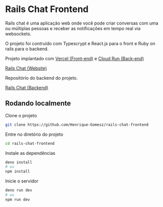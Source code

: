 # Rails Chat Frontend

Rails chat é uma aplicação web onde você pode criar conversas com uma ou
múltiplas pessoas e receber as notificações em tempo real via websockets.

O projeto foi contruído com Typescrypt e React.js para o front e Ruby on rails
para o backend.

Projeto implantado com [Vercel (Front-end)](https://vercel.com/) e
[Cloud Run (Back-end)](https://cloud.google.com/run?hl=pt-BR)

[Rails Chat (Website)](https://rails-chat-frontend.vercel.app/)

Repositório do backend do projeto.

[Rails Chat (Backend)](https://github.com/Henrique-Gomesz/rails-chat)

## Rodando localmente

Clone o projeto

```bash
git clone https://github.com/Henrique-Gomesz/rails-chat-frontend
```

Entre no diretório do projeto

```bash
cd rails-chat-frontend
```

Instale as dependências

```bash
deno install
# ou
npm install
```

Inicie o servidor

```bash
deno run dev
# ou
npm run dev
```
